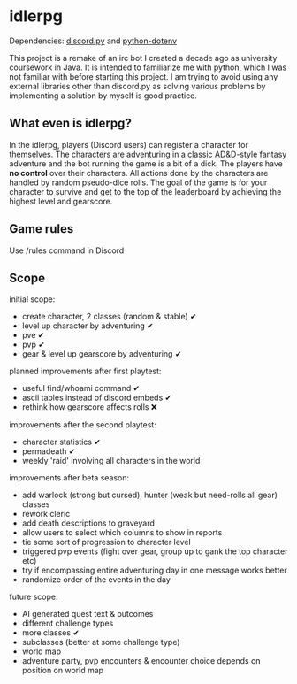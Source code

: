# idlerpg
Dependencies: [discord.py](https://github.com/Rapptz/discord.py/) and [python-dotenv](https://github.com/theskumar/python-dotenv)

This project is a remake of an irc bot I created a decade ago as university coursework in Java. It is intended to familiarize me with python, which I was not familiar with before starting this project. I am trying to avoid using any external libraries other than discord.py as solving various problems by implementing a solution by myself is good practice.

## What even is idlerpg?
In the idlerpg, players (Discord users) can register a character for themselves. The characters are adventuring in a classic AD&D-style fantasy adventure and the bot running the game is a bit of a dick. The players have **no control** over their characters. All actions done by the characters are handled by random pseudo-dice rolls. The goal of the game is for your character to survive and get to the top of the leaderboard by achieving the highest level and gearscore.

## Game rules

Use /rules command in Discord

## Scope
initial scope:
- create character, 2 classes (random & stable) ✔
- level up character by adventuring ✔
- pve ✔
- pvp ✔
- gear & level up gearscore by adventuring ✔

planned improvements after first playtest:
- useful find/whoami command ✔
- ascii tables instead of discord embeds ✔
- rethink how gearscore affects rolls ❌

improvements after the second playtest:
- character statistics ✔
- permadeath ✔
- weekly 'raid' involving all characters in the world

improvements after beta season:
- add warlock (strong but cursed), hunter (weak but need-rolls all gear) classes
- rework cleric
- add death descriptions to graveyard
- allow users to select which columns to show in reports
- tie some sort of progression to character level
- triggered pvp events (fight over gear, group up to gank the top character etc)
- try if encompassing entire adventuring day in one message works better
- randomize order of the events in the day

future scope:
- AI generated quest text & outcomes
- different challenge types
- more classes ✔
- subclasses (better at some challenge type)
- world map
- adventure party, pvp encounters & encounter choice depends on position on world map